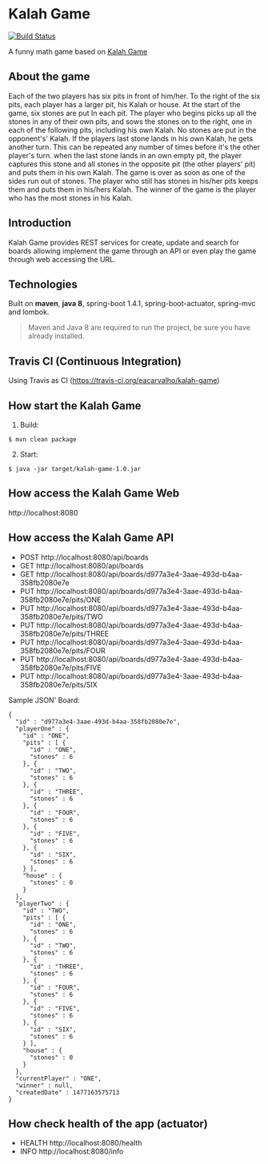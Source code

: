 # Kalah Game

[![Build Status](https://travis-ci.org/eacarvalho/kalah-game.svg?branch=master)](https://travis-ci.org/eacarvalho/kalah-game)

A funny math game based on [Kalah Game](https://en.wikipedia.org/wiki/Kalah)

About the game
---
Each of the two players has six pits in front of him/her. To the right of the six pits, each player has a larger pit, his Kalah or house. At the start of the game, six stones are put In each pit.
The player who begins picks up all the stones in any of their own pits, and sows the stones on to the right, one in each of the following pits, including his own Kalah. No stones are put in the opponent's' Kalah. If the players last stone lands in his own Kalah, he gets another turn. This can be repeated any number of times before it's the other player's turn.
when the last stone lands in an own empty pit, the player captures this stone and all stones in the opposite pit (the other players' pit) and puts them in his own Kalah.
The game is over as soon as one of the sides run out of stones. The player who still has stones in his/her pits keeps them and puts them in his/hers Kalah. The winner of the game is the player who has the most stones in his Kalah.

Introduction
---
Kalah Game provides REST services for create, update and search for boards allowing implement the game through an API or even play the game through web accessing the URL.

Technologies
---
Built on **maven**, **java 8**, spring-boot 1.4.1, spring-boot-actuator, spring-mvc and lombok. 

> Maven and Java 8 are required to run the project, be sure you have already installed.

Travis CI (Continuous Integration)
---
Using Travis as CI (https://travis-ci.org/eacarvalho/kalah-game)

How start the Kalah Game
---
1) Build:

```
$ mvn clean package
```

2) Start:

```
$ java -jar target/kalah-game-1.0.jar
```

How access the Kalah Game Web
---

http://localhost:8080

How access the Kalah Game API
---

- POST    http://localhost:8080/api/boards
- GET     http://localhost:8080/api/boards
- GET     http://localhost:8080/api/boards/d977a3e4-3aae-493d-b4aa-358fb2080e7e
- PUT     http://localhost:8080/api/boards/d977a3e4-3aae-493d-b4aa-358fb2080e7e/pits/ONE
- PUT     http://localhost:8080/api/boards/d977a3e4-3aae-493d-b4aa-358fb2080e7e/pits/TWO
- PUT     http://localhost:8080/api/boards/d977a3e4-3aae-493d-b4aa-358fb2080e7e/pits/THREE
- PUT     http://localhost:8080/api/boards/d977a3e4-3aae-493d-b4aa-358fb2080e7e/pits/FOUR
- PUT     http://localhost:8080/api/boards/d977a3e4-3aae-493d-b4aa-358fb2080e7e/pits/FIVE
- PUT     http://localhost:8080/api/boards/d977a3e4-3aae-493d-b4aa-358fb2080e7e/pits/SIX

Sample JSON' Board:

```
{
  "id" : "d977a3e4-3aae-493d-b4aa-358fb2080e7e",
  "playerOne" : {
    "id" : "ONE",
    "pits" : [ {
      "id" : "ONE",
      "stones" : 6
    }, {
      "id" : "TWO",
      "stones" : 6
    }, {
      "id" : "THREE",
      "stones" : 6
    }, {
      "id" : "FOUR",
      "stones" : 6
    }, {
      "id" : "FIVE",
      "stones" : 6
    }, {
      "id" : "SIX",
      "stones" : 6
    } ],
    "house" : {
      "stones" : 0
    }
  },
  "playerTwo" : {
    "id" : "TWO",
    "pits" : [ {
      "id" : "ONE",
      "stones" : 6
    }, {
      "id" : "TWO",
      "stones" : 6
    }, {
      "id" : "THREE",
      "stones" : 6
    }, {
      "id" : "FOUR",
      "stones" : 6
    }, {
      "id" : "FIVE",
      "stones" : 6
    }, {
      "id" : "SIX",
      "stones" : 6
    } ],
    "house" : {
      "stones" : 0
    }
  },
  "currentPlayer" : "ONE",
  "winner" : null,
  "createdDate" : 1477163575713
}
```

## How check health of the app (actuator)
- HEALTH      http://localhost:8080/health
- INFO        http://localhost:8080/info 
